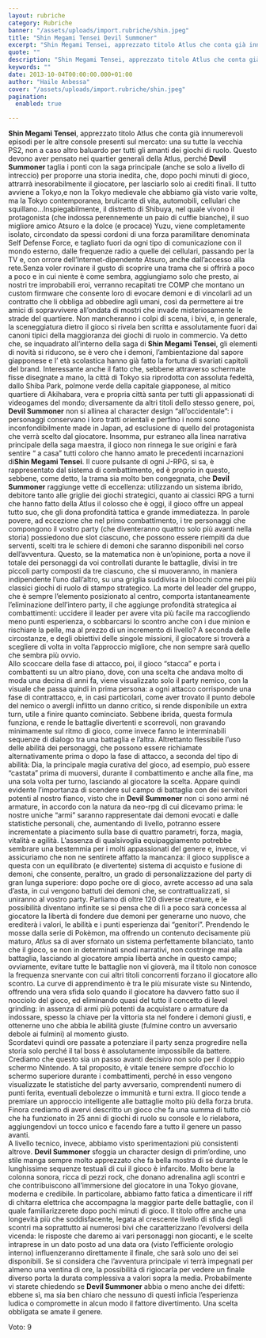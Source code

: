 ```yaml
---
layout: rubriche
category: Rubriche
banner: "/assets/uploads/import.rubriche/shin.jpeg"
title: "Shin Megami Tensei Devil Summoner"
excerpt: "Shin Megami Tensei, apprezzato titolo Atlus che conta già innumerevoli episodi per le altre console presenti sul mercato: una su tutte la vecchia PS2, non a caso altro baluardo per tutti gli amanti dei giochi di ruolo. Questo devono aver pensato nei quartier generali della Atlus, perché Devil Summoner taglia i ponti con la saga principale (anche [&hellip"
quote: ""
description: "Shin Megami Tensei, apprezzato titolo Atlus che conta già innumerevoli episodi per le altre console presenti sul mercato: una su tutte la vecchia PS2, non a caso altro baluardo per tutti gli amanti dei giochi di ruolo. Questo devono aver pensato nei quartier generali della Atlus, perché Devil Summoner taglia i ponti con la saga principale (anche [&hellip"
keywords: ""
date: 2013-10-04T00:00:00.000+01:00
author: "Haile Anbessa"
cover: "/assets/uploads/import.rubriche/shin.jpeg"
pagination:
  enabled: true

---
```


**Shin Megami Tensei**, apprezzato titolo Atlus che conta già innumerevoli episodi per le altre console presenti sul mercato: una su tutte la vecchia PS2, non a caso altro baluardo per tutti gli amanti dei giochi di ruolo. Questo devono aver pensato nei quartier generali della Atlus, perché **Devil Summoner** taglia i ponti con la saga principale (anche se solo a livello di intreccio) per proporre una storia inedita, che, dopo pochi minuti di gioco, attrarrà inesorabilmente il giocatore, per lasciarlo solo ai crediti finali. Il tutto avviene a Tokyo,e non la Tokyo medievale che abbiamo già visto varie volte, ma la Tokyo contemporanea, brulicante di vita, automobili, cellulari che squillano…Inspiegabilmente, il distretto di Shibuya, nel quale vivono il protagonista (che indossa perennemente un paio di cuffie bianche), il suo migliore amico Atsuro e la dolce (e procace) Yuzu, viene completamente isolato, circondato da spessi cordoni di una forza paramilitare denominata Self Defense Force, e tagliato fuori da ogni tipo di comunicazione con il mondo esterno, dalle frequenze radio a quelle dei cellulari, passando per la TV e, con orrore dell’Internet-dipendente Atsuro, anche dall’accesso alla rete.Senza voler rovinare il gusto di scoprire una trama che si offrirà a poco a poco e in cui niente è come sembra, aggiungiamo solo che presto, ai nostri tre improbabili eroi, verranno recapitati tre COMP che montano un custom firmware che consente loro di evocare demoni e di vincolarli ad un contratto che li obbliga ad obbedire agli umani, così da permettere ai tre amici di sopravvivere all’ondata di mostri che invade misteriosamente le strade del quartiere. Non mancheranno i colpi di scena, i bivi, e, in generale, la sceneggiatura dietro il gioco si rivela ben scritta e assolutamente fuori dai canoni tipici della maggioranza dei giochi di ruolo in commercio. Va detto che, se inquadrato all’interno della saga di **Shin Megami Tensei**, gli elementi di novità si riducono, se è vero che i demoni, l’ambientazione dal sapore giapponese e l’ età scolastica hanno già fatto la fortuna di svariati capitoli del brand. Interessante anche il fatto che, sebbene attraverso schermate fisse disegnate a mano, la città di Tokyo sia riprodotta con assoluta fedeltà, dallo Shiba Park, polmone verde della capitale giapponese, al mitico quartiere di Akihabara, vera e propria città santa per tutti gli appassionati di videogames del mondo; diversamente da altri titoli dello stesso genere, poi, **Devil Summoner** non si allinea al character design “all’occidentale”: i personaggi conservano i loro tratti orientali e perfino i nomi sono inconfondibilmente made in Japan, ad esclusione di quello del protagonista che verrà scelto dal giocatore. Insomma, pur estraneo alla linea narrativa principale della saga maestra, il gioco non rinnega le sue origini e farà sentire “ a casa” tutti coloro che hanno amato le precedenti incarnazioni di**Shin Megami Tensei**. Il cuore pulsante di ogni J-RPG, si sa, è rappresentato dal sistema di combattimento, ed è proprio in questo, sebbene, come detto, la trama sia molto ben congegnata, che **Devil Summoner** raggiunge vette di eccellenza: utilizzando un sistema ibrido, debitore tanto alle griglie dei giochi strategici, quanto ai classici RPG a turni che hanno fatto della Atlus il colosso che è oggi, il gioco offre un appeal tutto suo, che gli dona profondità tattica e grande immediatezza. In parole povere, ad eccezione che nel primo combattimento, i tre personaggi che compongono il vostro party (che diventeranno quattro solo più avanti nella storia) possiedono due slot ciascuno, che possono essere riempiti da due serventi, scelti tra le schiere di demoni che saranno disponibili nel corso dell’avventura. Questo, se la matematica non è un’opinione, porta a nove il totale dei personaggi da voi controllati durante le battaglie, divisi in tre piccoli party composti da tre ciascuno, che si muoveranno, in maniera indipendente l’uno dall’altro, su una griglia suddivisa in blocchi come nei più classici giochi di ruolo di stampo strategico. La morte del leader del gruppo, che è sempre l’elemento posizionato al centro, comporta istantaneamente l’eliminazione dell’intero party, il che aggiunge profondità strategica ai combattimenti: uccidere il leader per avere vita più facile ma raccogliendo meno punti esperienza, o sobbarcarsi lo scontro anche con i due minion e rischiare la pelle, ma al prezzo di un incremento di livello? A seconda delle circostanze, e degli obiettivi delle singole missioni, il giocatore si troverà a scegliere di volta in volta l’approccio migliore, che non sempre sarà quello che sembra più ovvio.  
Allo scoccare della fase di attacco, poi, il gioco “stacca” e porta i combattenti su un altro piano, dove, con una scelta che andava molto di moda una decina di anni fa, viene visualizzato solo il party nemico, con la visuale che passa quindi in prima persona: a ogni attacco corrisponde una fase di contrattacco, e, in casi particolari, come aver trovato il punto debole del nemico o avergli inflitto un danno critico, si rende disponibile un extra turn, utile a finire quanto cominciato. Sebbene ibrida, questa formula funziona, e rende le battaglie divertenti e scorrevoli, non gravando minimamente sul ritmo di gioco, come invece fanno le interminabili sequenze di dialogo tra una battaglia e l’altra. Altrettanto flessibile l’uso delle abilità dei personaggi, che possono essere richiamate alternativamente prima o dopo la fase di attacco, a seconda del tipo di abilità: Dia, la principale magia curativa del gioco, ad esempio, può essere “castata” prima di muoversi, durante il combattimento e anche alla fine, ma una sola volta per turno, lasciando al giocatore la scelta. Appare quindi evidente l’importanza di scendere sul campo di battaglia con dei servitori potenti al nostro fianco, visto che in **Devil Summoner** non ci sono armi né armature, in accordo con la natura da neo-rpg di cui dicevamo prima: le nostre uniche “armi” saranno rappresentate dai demoni evocati e dalle statistiche personali, che, aumentando di livello, potranno essere incrementate a piacimento sulla base di quattro parametri, forza, magia, vitalità e agilità. L’assenza di qualsivoglia equipaggiamento potrebbe sembrare una bestemmia per i molti appassionati del genere e, invece, vi assicuriamo che non ne sentirete affatto la mancanza: il gioco supplisce a questa con un equilibrato (e divertente) sistema di acquisto e fusione di demoni, che consente, peraltro, un grado di personalizzazione del party di gran lunga superiore: dopo poche ore di gioco, avrete accesso ad una sala d’asta, in cui vengono battuti dei demoni che, se contrattualizzati, si uniranno al vostro party. Parliamo di oltre 120 diverse creature, e le possibilità diventano infinite se si pensa che di lì a poco sarà concessa al giocatore la libertà di fondere due demoni per generarne uno nuovo, che erediterà i valori, le abilità e i punti esperienza dai “genitori”. Prendendo le mosse dalla serie di Pokèmon, ma offrendo un contenuto decisamente più maturo, _Atlus_ sa di aver sfornato un sistema perfettamente bilanciato, tanto che il gioco, se non in determinati snodi narrativi, non costringe mai alla battaglia, lasciando al giocatore ampia libertà anche in questo campo; ovviamente, evitare tutte le battaglie non vi gioverà, ma il titolo non conosce la frequenza snervante con cui altri titoli concorrenti forzano il giocatore allo scontro. La curve di apprendimento è tra le più misurate viste su Nintendo, offrendo una vera sfida solo quando il giocatore ha davvero fatto suo il nocciolo del gioco, ed eliminando quasi del tutto il concetto di level grinding: in assenza di armi più potenti da acquistare o armature da indossare, spesso la chiave per la vittoria sta nel fondere i demoni giusti, e ottenerne uno che abbia le abilità giuste (fulmine contro un avversario debole ai fulmini) al momento giusto.  
Scordatevi quindi ore passate a potenziare il party senza progredire nella storia solo perché il tal boss è assolutamente impossibile da battere. Crediamo che questo sia un passo avanti decisivo non solo per il doppio schermo Nintendo. A tal proposito, è vitale tenere sempre d’occhio lo schermo superiore durante i combattimenti, perché in esso vengono visualizzate le statistiche del party avversario, comprendenti numero di punti ferita, eventuali debolezze o immunità e turni extra. Il gioco tende a premiare un approccio intelligente alle battaglie molto più della forza bruta. Finora crediamo di avervi descritto un gioco che fa una summa di tutto ciò che ha funzionato in 25 anni di giochi di ruolo su console e lo rielabora, aggiungendovi un tocco unico e facendo fare a tutto il genere un passo avanti.  
A livello tecnico, invece, abbiamo visto sperimentazioni più consistenti altrove. **Devil Summoner** sfoggia un character design di prim’ordine, uno stile manga sempre molto apprezzato che fa bella mostra di sé durante le lunghissime sequenze testuali di cui il gioco è infarcito. Molto bene la colonna sonora, ricca di pezzi rock, che donano adrenalina agli scontri e che contribuiscono all’immersione del giocatore in una Tokyo giovane, moderna e credibile. In particolare, abbiamo fatto fatica a dimenticare il riff di chitarra elettrica che accompagna la maggior parte delle battaglie, con il quale familiarizzerete dopo pochi minuti di gioco. Il titolo offre anche una longevità più che soddisfacente, legata al crescente livello di sfida degli scontri ma soprattutto ai numerosi bivi che caratterizzano l’evolversi della vicenda: le risposte che daremo ai vari personaggi non giocanti, e le scelte intraprese in un dato posto ad una data ora (visto l’efficiente orologio interno) influenzeranno direttamente il finale, che sarà solo uno dei sei disponibili. Se si considera che l’avventura principale vi terrà impegnati per almeno una ventina di ore, la possibilità di rigiocarla per vedere un finale diverso porta la durata complessiva a valori sopra la media. Probabilmente vi starete chiedendo se **Devil Summoner** abbia o meno anche dei difetti: ebbene sì, ma sia ben chiaro che nessuno di questi inficia l’esperienza ludica o compromette in alcun modo il fattore divertimento. Una scelta obbligata se amate il genere.

Voto: 9